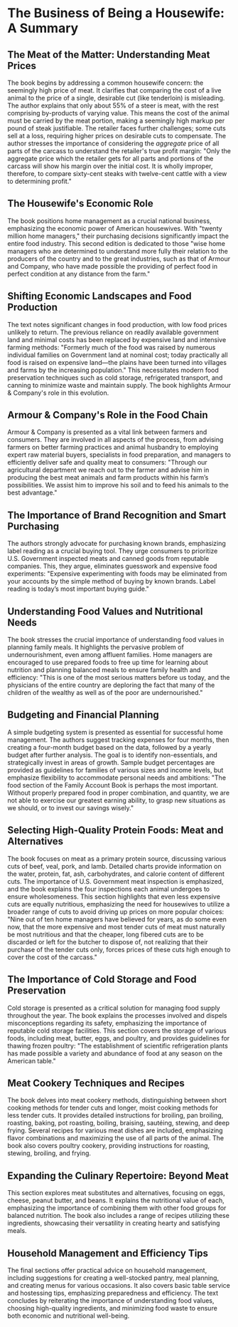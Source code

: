 # The Business of Being a Housewife: A Summary

## The Meat of the Matter: Understanding Meat Prices

The book begins by addressing a common housewife concern: the seemingly high price of meat. It clarifies that comparing the cost of a live animal to the price of a single, desirable cut (like tenderloin) is misleading.  The author explains that only about 55% of a steer is meat, with the rest comprising by-products of varying value.  This means the cost of the animal must be carried by the meat portion, making a seemingly high markup per pound of steak justifiable.  The retailer faces further challenges; some cuts sell at a loss, requiring higher prices on desirable cuts to compensate.  The author stresses the importance of considering the *aggregate* price of all parts of the carcass to understand the retailer's true profit margin: "Only the aggregate price which the retailer gets for all parts and portions of the carcass will show his margin over the initial cost. It is wholly improper, therefore, to compare sixty-cent steaks with twelve-cent cattle with a view to determining profit."

## The Housewife's Economic Role

The book positions home management as a crucial national business, emphasizing the economic power of American housewives.  With "twenty million home managers," their purchasing decisions significantly impact the entire food industry. This second edition is dedicated to those "wise home managers who are determined to understand more fully their relation to the producers of the country and to the great industries, such as that of Armour and Company, who have made possible the providing of perfect food in perfect condition at any distance from the farm."

## Shifting Economic Landscapes and Food Production

The text notes significant changes in food production, with low food prices unlikely to return.  The previous reliance on readily available government land and minimal costs has been replaced by expensive land and intensive farming methods: "Formerly much of the food was raised by numerous individual families on Government land at nominal cost; today practically all food is raised on expensive land—the plains have been turned into villages and farms by the increasing population."  This necessitates modern food preservation techniques such as cold storage, refrigerated transport, and canning to minimize waste and maintain supply.  The book highlights Armour & Company's role in this evolution.

## Armour & Company's Role in the Food Chain

Armour & Company is presented as a vital link between farmers and consumers.  They are involved in all aspects of the process, from advising farmers on better farming practices and animal husbandry to employing expert raw material buyers, specialists in food preparation, and managers to efficiently deliver safe and quality meat to consumers: "Through our agricultural department we reach out to the farmer and advise him in producing the best meat animals and farm products within his farm’s possibilities. We assist him to improve his soil and to feed his animals to the best advantage."

## The Importance of Brand Recognition and Smart Purchasing

The authors strongly advocate for purchasing known brands, emphasizing label reading as a crucial buying tool.  They urge consumers to prioritize U.S. Government inspected meats and canned goods from reputable companies. This, they argue, eliminates guesswork and expensive food experiments:  "Expensive experimenting with foods may be eliminated from your accounts by the simple method of buying by known brands. Label reading is today’s most important buying guide."

## Understanding Food Values and Nutritional Needs

The book stresses the crucial importance of understanding food values in planning family meals. It highlights the pervasive problem of undernourishment, even among affluent families.  Home managers are encouraged to use prepared foods to free up time for learning about nutrition and planning balanced meals to ensure family health and efficiency:  "This is one of the most serious matters before us today, and the physicians of the entire country are deploring the fact that many of the children of the wealthy as well as of the poor are undernourished."

## Budgeting and Financial Planning

A simple budgeting system is presented as essential for successful home management.  The authors suggest tracking expenses for four months, then creating a four-month budget based on the data, followed by a yearly budget after further analysis. The goal is to identify non-essentials, and strategically invest in areas of growth.  Sample budget percentages are provided as guidelines for families of various sizes and income levels, but emphasize flexibility to accommodate personal needs and ambitions: "The food section of the Family Account Book is perhaps the most important. Without properly prepared food in proper combination, and quantity, we are not able to exercise our greatest earning ability, to grasp new situations as we should, or to invest our savings wisely."

## Selecting High-Quality Protein Foods: Meat and Alternatives

The book focuses on meat as a primary protein source, discussing various cuts of beef, veal, pork, and lamb. Detailed charts provide information on the water, protein, fat, ash, carbohydrates, and calorie content of different cuts.  The importance of U.S. Government meat inspection is emphasized, and the book explains the four inspections each animal undergoes to ensure wholesomeness. This section highlights that even less expensive cuts are equally nutritious, emphasizing the need for housewives to utilize a broader range of cuts to avoid driving up prices on more popular choices: "Nine out of ten home managers have believed for years, as do some even now, that the more expensive and most tender cuts of meat must naturally be most nutritious and that the cheaper, long fibered cuts are to be discarded or left for the butcher to dispose of, not realizing that their purchase of the tender cuts only, forces prices of these cuts high enough to cover the cost of the carcass."

## The Importance of Cold Storage and Food Preservation

Cold storage is presented as a critical solution for managing food supply throughout the year. The book explains the processes involved and dispels misconceptions regarding its safety, emphasizing the importance of reputable cold storage facilities.  This section covers the storage of various foods, including meat, butter, eggs, and poultry, and provides guidelines for thawing frozen poultry: "The establishment of scientific refrigeration plants has made possible a variety and abundance of food at any season on the American table."

## Meat Cookery Techniques and Recipes

The book delves into meat cookery methods, distinguishing between short cooking methods for tender cuts and longer, moist cooking methods for less tender cuts. It provides detailed instructions for broiling, pan broiling, roasting, baking, pot roasting, boiling, braising, sautéing, stewing, and deep frying.  Several recipes for various meat dishes are included, emphasizing flavor combinations and maximizing the use of all parts of the animal.  The book also covers poultry cookery, providing instructions for roasting, stewing, broiling, and frying.

## Expanding the Culinary Repertoire:  Beyond Meat

This section explores meat substitutes and alternatives, focusing on eggs, cheese, peanut butter, and beans. It explains the nutritional value of each, emphasizing the importance of combining them with other food groups for balanced nutrition.  The book also includes a range of recipes utilizing these ingredients, showcasing their versatility in creating hearty and satisfying meals.

##  Household Management and Efficiency Tips

The final sections offer practical advice on household management, including suggestions for creating a well-stocked pantry, meal planning, and creating menus for various occasions. It also covers basic table service and hostessing tips, emphasizing preparedness and efficiency. The text concludes by reiterating the importance of understanding food values, choosing high-quality ingredients, and minimizing food waste to ensure both economic and nutritional well-being.
